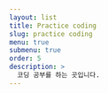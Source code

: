 ```yaml
---
layout: list
title: Practice coding
slug: practice coding
menu: true
submenu: true
order: 5
description: >
  코딩 공부를 하는 곳입니다.
---
```

